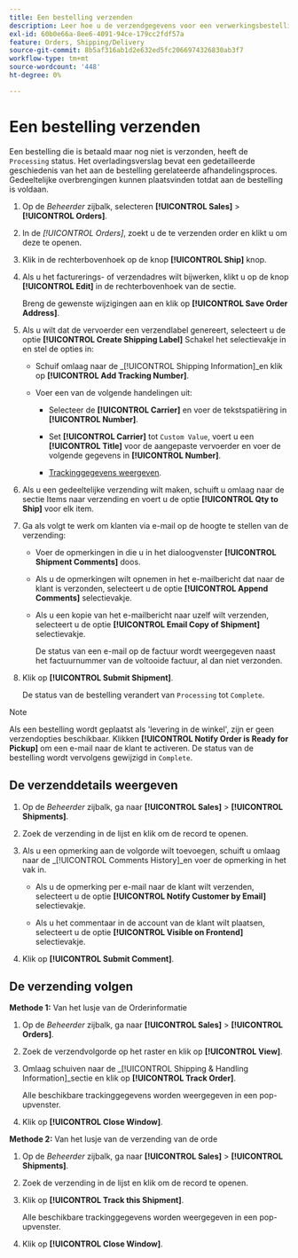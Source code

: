 ```yaml
---
title: Een bestelling verzenden
description: Leer hoe u de verzendgegevens voor een verwerkingsbestelling invult en de verzendings- en trackinggegevens bekijkt.
exl-id: 60b0e66a-8ee6-4091-94ce-179cc2fdf57a
feature: Orders, Shipping/Delivery
source-git-commit: 8b5af316ab1d2e632ed5fc2066974326830ab3f7
workflow-type: tm+mt
source-wordcount: '448'
ht-degree: 0%

---
```


# Een bestelling verzenden

Een bestelling die is betaald maar nog niet is verzonden, heeft de `Processing` status. Het overladingsverslag bevat een gedetailleerde geschiedenis van het aan de bestelling gerelateerde afhandelingsproces. Gedeeltelijke overbrengingen kunnen plaatsvinden totdat aan de bestelling is voldaan.

1. Op de _Beheerder_ zijbalk, selecteren **[!UICONTROL Sales]** > **[!UICONTROL Orders]**.

1. In de _[!UICONTROL Orders]_, zoekt u de te verzenden order en klikt u om deze te openen.

1. Klik in de rechterbovenhoek op de knop **[!UICONTROL Ship]** knop.

1. Als u het facturerings- of verzendadres wilt bijwerken, klikt u op de knop **[!UICONTROL Edit]** in de rechterbovenhoek van de sectie.

   Breng de gewenste wijzigingen aan en klik op **[!UICONTROL Save Order Address]**.

1. Als u wilt dat de vervoerder een verzendlabel genereert, selecteert u de optie **[!UICONTROL Create Shipping Label]** Schakel het selectievakje in en stel de opties in:

   - Schuif omlaag naar de _[!UICONTROL Shipping Information]_en klik op **[!UICONTROL Add Tracking Number]**.

   - Voer een van de volgende handelingen uit:

      - Selecteer de **[!UICONTROL Carrier]** en voer de tekstspatiëring in **[!UICONTROL Number]**.

      - Set **[!UICONTROL Carrier]** tot `Custom Value`, voert u een **[!UICONTROL Title]** voor de aangepaste vervoerder en voer de volgende gegevens in **[!UICONTROL Number]**.

      - [Trackinggegevens weergeven](#track-the-shipment).

1. Als u een gedeeltelijke verzending wilt maken, schuift u omlaag naar de sectie Items naar verzending en voert u de optie **[!UICONTROL Qty to Ship]** voor elk item.

1. Ga als volgt te werk om klanten via e-mail op de hoogte te stellen van de verzending:

   - Voer de opmerkingen in die u in het dialoogvenster **[!UICONTROL Shipment Comments]** doos.

   - Als u de opmerkingen wilt opnemen in het e-mailbericht dat naar de klant is verzonden, selecteert u de optie **[!UICONTROL Append Comments]** selectievakje.

   - Als u een kopie van het e-mailbericht naar uzelf wilt verzenden, selecteert u de optie **[!UICONTROL Email Copy of Shipment]** selectievakje.

     De status van een e-mail op de factuur wordt weergegeven naast het factuurnummer van de voltooide factuur, al dan niet verzonden.

1. Klik op **[!UICONTROL Submit Shipment]**.

   De status van de bestelling verandert van `Processing` tot `Complete`.

>[!NOTE]
>
>Als een bestelling wordt geplaatst als &#39;levering in de winkel&#39;, zijn er geen verzendopties beschikbaar. Klikken **[!UICONTROL Notify Order is Ready for Pickup]** om een e-mail naar de klant te activeren. De status van de bestelling wordt vervolgens gewijzigd in `Complete`.

## De verzenddetails weergeven

1. Op de _Beheerder_ zijbalk, ga naar **[!UICONTROL Sales]** > **[!UICONTROL Shipments]**.

1. Zoek de verzending in de lijst en klik om de record te openen.

1. Als u een opmerking aan de volgorde wilt toevoegen, schuift u omlaag naar de _[!UICONTROL Comments History]_en voer de opmerking in het vak in.

   - Als u de opmerking per e-mail naar de klant wilt verzenden, selecteert u de optie **[!UICONTROL Notify Customer by Email]** selectievakje.

   - Als u het commentaar in de account van de klant wilt plaatsen, selecteert u de optie **[!UICONTROL Visible on Frontend]** selectievakje.

1. Klik op **[!UICONTROL Submit Comment]**.

## De verzending volgen

**Methode 1:** Van het lusje van de Orderinformatie

1. Op de _Beheerder_ zijbalk, ga naar **[!UICONTROL Sales]** > **[!UICONTROL Orders]**.

1. Zoek de verzendvolgorde op het raster en klik op **[!UICONTROL View]**.

1. Omlaag schuiven naar de _[!UICONTROL Shipping & Handling Information]_sectie en klik op **[!UICONTROL Track Order]**.

   Alle beschikbare trackinggegevens worden weergegeven in een pop-upvenster.

1. Klik op **[!UICONTROL Close Window]**.

**Methode 2:** Van het lusje van de verzending van de orde

1. Op de _Beheerder_ zijbalk, ga naar **[!UICONTROL Sales]** > **[!UICONTROL Shipments]**.

1. Zoek de verzending in de lijst en klik om de record te openen.

1. Klik op **[!UICONTROL Track this Shipment]**.

   Alle beschikbare trackinggegevens worden weergegeven in een pop-upvenster.

1. Klik op **[!UICONTROL Close Window]**.
